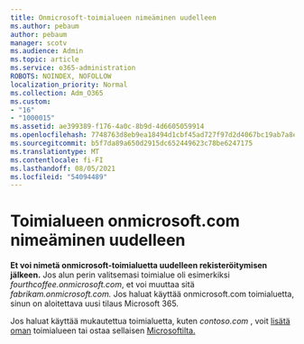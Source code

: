 ```yaml
---
title: Onmicrosoft-toimialueen nimeäminen uudelleen
ms.author: pebaum
author: pebaum
manager: scotv
ms.audience: Admin
ms.topic: article
ms.service: o365-administration
ROBOTS: NOINDEX, NOFOLLOW
localization_priority: Normal
ms.collection: Adm_O365
ms.custom:
- "16"
- "1000015"
ms.assetid: ae399389-f176-4a0c-8b9d-4d6605059914
ms.openlocfilehash: 7748763d8eb9ea18494d1cbf45ad727f97d2d4067bc19ab7a8e60eeb738b668f
ms.sourcegitcommit: b5f7da89a650d2915dc652449623c78be6247175
ms.translationtype: MT
ms.contentlocale: fi-FI
ms.lasthandoff: 08/05/2021
ms.locfileid: "54094489"
---
```

# <a name="rename-your-onmicrosoftcom-domain"></a>Toimialueen onmicrosoft.com nimeäminen uudelleen

 **Et voi nimetä onmicrosoft-toimialuetta uudelleen rekisteröitymisen jälkeen.** Jos alun perin valitsemasi toimialue oli esimerkiksi *fourthcoffee.onmicrosoft.com*, et voi muuttaa sitä *fabrikam.onmicrosoft.com.* Jos haluat käyttää onmicrosoft.com toimialuetta, sinun on aloitettava uusi tilaus Microsoft 365.
  
Jos haluat käyttää mukautettua toimialuetta, kuten *contoso.com* , voit [lisätä oman](https://docs.microsoft.com/microsoft-365/admin/setup/add-domain) toimialueen tai ostaa sellaisen [Microsoftilta.](https://docs.microsoft.com/microsoft-365/admin/get-help-with-domains/buy-a-domain-name)
  